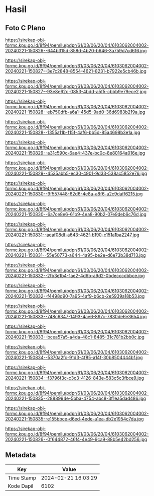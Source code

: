 # Hasil

## Foto C Plano

https://sirekap-obj-formc.kpu.go.id/8f94/pemilu/pdpr/61/03/06/20/04/6103062004002-20240221-150826--644b315d-858d-4b20-b646-3a759d7cd6f6.jpg

https://sirekap-obj-formc.kpu.go.id/8f94/pemilu/pdpr/61/03/06/20/04/6103062004002-20240221-150827--3e7c2848-8554-4621-8231-b7922e5cb46b.jpg

https://sirekap-obj-formc.kpu.go.id/8f94/pemilu/pdpr/61/03/06/20/04/6103062004002-20240221-150827--93e8e62c-0853-4bdd-a5f5-cbbb9e79ece2.jpg

https://sirekap-obj-formc.kpu.go.id/8f94/pemilu/pdpr/61/03/06/20/04/6103062004002-20240221-150828--eb750dfb-a6a1-45d5-9ad0-36d6983b219a.jpg

https://sirekap-obj-formc.kpu.go.id/8f94/pemilu/pdpr/61/03/06/20/04/6103062004002-20240221-150828--1355a11b-f15f-4af6-bb5d-85a4698b3e1a.jpg

https://sirekap-obj-formc.kpu.go.id/8f94/pemilu/pdpr/61/03/06/20/04/6103062004002-20240221-150829--a31c590c-6ae4-437e-bc0c-8e80164a016e.jpg

https://sirekap-obj-formc.kpu.go.id/8f94/pemilu/pdpr/61/03/06/20/04/6103062004002-20240221-150829--4535abb5-ec30-4901-9d33-538ac5852e76.jpg

https://sirekap-obj-formc.kpu.go.id/8f94/pemilu/pdpr/61/03/06/20/04/6103062004002-20240221-150830--9f557448-62d6-4e8a-a8f6-a2c9daff6215.jpg

https://sirekap-obj-formc.kpu.go.id/8f94/pemilu/pdpr/61/03/06/20/04/6103062004002-20240221-150830--6a7ce8e6-61b9-4ea8-90b2-07e9deb6c76d.jpg

https://sirekap-obj-formc.kpu.go.id/8f94/pemilu/pdpr/61/03/06/20/04/6103062004002-20240221-150831--aeaf08df-a643-462f-b190-c151a1ba2247.jpg

https://sirekap-obj-formc.kpu.go.id/8f94/pemilu/pdpr/61/03/06/20/04/6103062004002-20240221-150831--55e50773-a644-4a95-be2e-d6e73b38d713.jpg

https://sirekap-obj-formc.kpu.go.id/8f94/pemilu/pdpr/61/03/06/20/04/6103062004002-20240221-150832--2fb3e1b4-1ae2-4d6b-a9d2-0bdecccdbbce.jpg

https://sirekap-obj-formc.kpu.go.id/8f94/pemilu/pdpr/61/03/06/20/04/6103062004002-20240221-150832--f4498d90-7a95-4af9-b6cb-2e5939a18b53.jpg

https://sirekap-obj-formc.kpu.go.id/8f94/pemilu/pdpr/61/03/06/20/04/6103062004002-20240221-150833--748c6347-1493-4ae6-897c-7830de6e3654.jpg

https://sirekap-obj-formc.kpu.go.id/8f94/pemilu/pdpr/61/03/06/20/04/6103062004002-20240221-150833--bcea57a5-a4da-48c1-8485-31c781b2bb0c.jpg

https://sirekap-obj-formc.kpu.go.id/8f94/pemilu/pdpr/61/03/06/20/04/6103062004002-20240221-150834--5370a2fc-91d3-4f85-a14f-30b8504444bf.jpg

https://sirekap-obj-formc.kpu.go.id/8f94/pemilu/pdpr/61/03/06/20/04/6103062004002-20240221-150834--f3796f3c-c3c3-4126-843e-583c5c3fbce9.jpg

https://sirekap-obj-formc.kpu.go.id/8f94/pemilu/pdpr/61/03/06/20/04/6103062004002-20240221-150835--2888994e-5bba-4754-abc8-3f1ea5dad486.jpg

https://sirekap-obj-formc.kpu.go.id/8f94/pemilu/pdpr/61/03/06/20/04/6103062004002-20240221-150835--e155bbce-d6ed-4ede-a1ea-db2e1954c7da.jpg

https://sirekap-obj-formc.kpu.go.id/8f94/pemilu/pdpr/61/03/06/20/04/6103062004002-20240221-150826--0f644872-46f4-4e49-9ca9-88b5e42bd256.jpg


## Metadata

| Key        | Value               |
| ---------- | ------------------- |
| Time Stamp | 2024-02-21 16:03:29 |
| Kode Dapil | 6102                |



